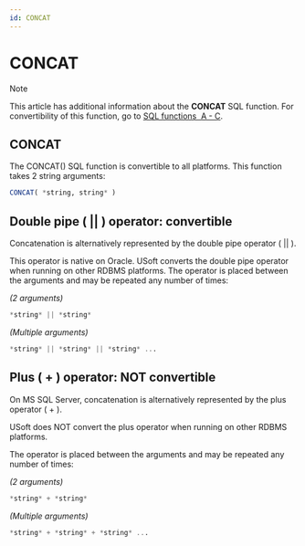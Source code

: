 ```yaml
---
id: CONCAT
---
```


# CONCAT



> [!NOTE]
> This article has additional information about the **CONCAT** SQL function.
> For convertibility of this function, go to [SQL functions  A - C](/docs/Modeller_and_Rules_Engine/SQL_functions/SQL_functions_AC.md).

## **CONCAT**

The CONCAT() SQL function is convertible to all platforms. This function takes 2 string arguments:

```sql
CONCAT( *string, string* )
```

## Double pipe ( \|\| ) operator: convertible

Concatenation is alternatively represented by the double pipe operator ( \|\| ).

This operator is native on Oracle. USoft converts the double pipe operator when running on other RDBMS platforms. The operator is placed between the arguments and may be repeated any number of times:

*(2 arguments)*

```sql
*string* || *string*
```

*(Multiple arguments)*

```sql
*string* || *string* || *string* ...
```

## Plus ( + ) operator: NOT convertible

On MS SQL Server, concatenation is alternatively represented by the plus operator ( + ).

USoft does NOT convert the plus operator when running on other RDBMS platforms.

The operator is placed between the arguments and may be repeated any number of times:

*(2 arguments)*

```sql
*string* + *string*
```

*(Multiple arguments)*

```sql
*string* + *string* + *string* ...
```

 